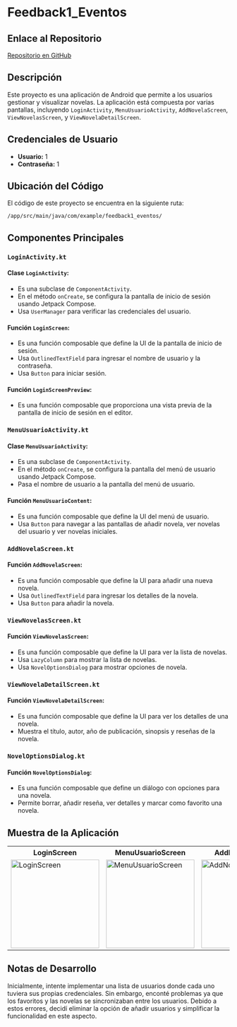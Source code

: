 # Feedback1_Eventos

## Enlace al Repositorio
[Repositorio en GitHub](https://github.com/jmartter/Feedback1_Eventos.git)

## Descripción
Este proyecto es una aplicación de Android que permite a los usuarios gestionar y visualizar novelas. La aplicación está compuesta por varias pantallas, incluyendo `LoginActivity`, `MenuUsuarioActivity`, `AddNovelaScreen`, `ViewNovelasScreen`, y `ViewNovelaDetailScreen`.

## Credenciales de Usuario
- **Usuario:** 1
- **Contraseña:** 1

## Ubicación del Código
El código de este proyecto se encuentra en la siguiente ruta:

`/app/src/main/java/com/example/feedback1_eventos/`

## Componentes Principales

### `LoginActivity.kt`
#### Clase `LoginActivity`:
- Es una subclase de `ComponentActivity`.
- En el método `onCreate`, se configura la pantalla de inicio de sesión usando Jetpack Compose.
- Usa `UserManager` para verificar las credenciales del usuario.

#### Función `LoginScreen`:
- Es una función composable que define la UI de la pantalla de inicio de sesión.
- Usa `OutlinedTextField` para ingresar el nombre de usuario y la contraseña.
- Usa `Button` para iniciar sesión.

#### Función `LoginScreenPreview`:
- Es una función composable que proporciona una vista previa de la pantalla de inicio de sesión en el editor.

### `MenuUsuarioActivity.kt`
#### Clase `MenuUsuarioActivity`:
- Es una subclase de `ComponentActivity`.
- En el método `onCreate`, se configura la pantalla del menú de usuario usando Jetpack Compose.
- Pasa el nombre de usuario a la pantalla del menú de usuario.

#### Función `MenuUsuarioContent`:
- Es una función composable que define la UI del menú de usuario.
- Usa `Button` para navegar a las pantallas de añadir novela, ver novelas del usuario y ver novelas iniciales.

### `AddNovelaScreen.kt`
#### Función `AddNovelaScreen`:
- Es una función composable que define la UI para añadir una nueva novela.
- Usa `OutlinedTextField` para ingresar los detalles de la novela.
- Usa `Button` para añadir la novela.

### `ViewNovelasScreen.kt`
#### Función `ViewNovelasScreen`:
- Es una función composable que define la UI para ver la lista de novelas.
- Usa `LazyColumn` para mostrar la lista de novelas.
- Usa `NovelOptionsDialog` para mostrar opciones de novela.

### `ViewNovelaDetailScreen.kt`
#### Función `ViewNovelaDetailScreen`:
- Es una función composable que define la UI para ver los detalles de una novela.
- Muestra el título, autor, año de publicación, sinopsis y reseñas de la novela.

### `NovelOptionsDialog.kt`
#### Función `NovelOptionsDialog`:
- Es una función composable que define un diálogo con opciones para una novela.
- Permite borrar, añadir reseña, ver detalles y marcar como favorito una novela.

## Muestra de la Aplicación
<table>
  <tr>
    <th>LoginScreen</th>
    <th>MenuUsuarioScreen</th>
    <th>AddNovelaScreen</th>
    <th>ViewNovelasScreen</th>
    <th>ViewNovelaDetailScreen</th>
  </tr>
  <tr>
    <td><img src="res/1.png" alt="LoginScreen" width="200"/></td>
    <td><img src="res/2.png" alt="MenuUsuarioScreen" width="200"/></td>
    <td><img src="res/3.png" alt="AddNovelaScreen" width="200"/></td>
    <td><img src="res/4.png" alt="ViewNovelasScreen" width="200"/></td>
    <td><img src="res/5.png" alt="ViewNovelaDetailScreen" width="200"/></td>
  </tr>
</table>

## Notas de Desarrollo
Inicialmente, intente implementar una lista de usuarios donde cada uno tuviera sus propias credenciales. Sin embargo, enconté problemas ya que los favoritos y las novelas se sincronizaban entre los usuarios. Debido a estos errores, decidí eliminar la opción de añadir usuarios y simplificar la funcionalidad en este aspecto.